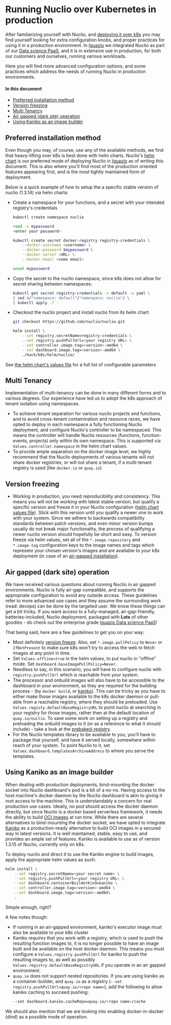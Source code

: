 # Running Nuclio over Kubernetes in production

After familiarizing yourself with Nuclio, and [deploying it over k8s](/docs/setup/k8s/getting-started-k8s.md) you may find yourself looking for extra configuration knobs, and proper practices for using it in a production environment.
In [Iguazio](https://www.iguazio.com/) we integrated Nuclio as part of our [Data science PaaS](https://www.iguazio.com/platform/), and it is in extensive use in production, for both our customers and ourselves, running various workloads.

Here you will find more advanced configuration options, and some practices which address the needs of running Nuclio in production environments. 


#### In this document

- [Preferred installation method](#preferred-installation-method)
- [Version freezing](#version-freezing)
- [Multi Tenancy](#multi-tenancy)
- [Air gapped (dark site) operation](#air-gapped-dark-site-operation)
- [Using Kaniko as an image builder](#using-kaniko-as-an-image-builder)


## Preferred installation method

Even though you may, of course, use any of the available methods, we find that heavy-lifting over k8s is best done with helm charts.
Nuclio's [helm chart](/hack/k8s/helm/nuclio/) is our preferred mode of deploying Nuclio in [Iguazio](https://www.iguazio.com/) as of writing this document.
This is also where you'll find most of the production oriented features appearing first, and is the most tightly maintained form of deployment.

Below is a quick example of how to setup the a specific stable version of nuclio (1.3.14) via helm charts:

- Create a namespace for your functions, and a secret with your intended registry's credentials

    ```sh
    kubectl create namespace nuclio
    ```

    ```sh
    read -s mypassword
    <enter your password>
    
    kubectl create secret docker-registry registry-credentials \
        --docker-username <username> \
        --docker-password $mypassword \
        --docker-server <URL> \
        --docker-email <some email>
    
    unset mypassword
    ```

- Copy the secret to the nuclio namespace, since k8s does not allow for secret sharing between namespaces:
    ```sh
    kubectl get secret registry-credentials -n default -o yaml \
    | sed s/"namespace: default"/"namespace: nuclio"/ \
    | kubectl apply -f -
    ```

 - Checkout the nuclio project and install nuclio from its helm chart: 

    ```sh
    git checkout https://github.com/nuclio/nuclio.git
    
    helm install \
        --set registry.secretName=registry-credentials \
        --set registry.pushPullUrl=<your registry URL> \
        --set controller.image.tag=<version>-amd64 \
        --set dashboard.image.tag=<version>-amd64 \
        ./hack/k8s/helm/nuclio/
    ```

  See [the helm chart's values file](/hack/k8s/helm/nuclio/values.yaml) for a full list of configurable parameters


## Multi Tenancy

Implementation of multi-tenancy can be done in many different forms and to various degrees. Our experience have led us to adopt the k8s approach of tenant isolation using namespaces.
- To achieve tenant separation for various nuclio projects and functions, and to avoid cross-tenant contamination and resource races, we have opted to deploy in each namespace a fully functioning Nuclio deployment, and configure Nuclio's controller to be namespaced.
  This means the controller will handle Nuclio resources (functions, function-events, projects) only within its own namespace. This is supported via `Values.controller.namespace` in the helm chart values.  
- To provide ample separation on the docker image level, we highly recommend that the Nuclio deployments of various tenants will not share docker registries, or will not share a tenant, if a multi-tenant registry is used (like `docker.io` or `quay.io`) 


## Version freezing

- Working in production, you need reproducibility and consistency. This means you will not be working with latest stable version, but qualify a specific version and freeze it in your Nuclio configuration ([helm chart values file](/hack/k8s/helm/nuclio/values.yaml)).
  Stick with this version until you qualify a newer one to work with your system. Since we adhere to backwards compatibility standards between patch versions, and even minor version bumps usually do not break major functionality, the process of qualifying a newer nuclio version should hopefully be short and easy.
  To version freeze via helm values, set all of the `*.image.repository` and `*.image.tag` configuration keys to the image names and tags which represenr your chosen version's images and are available to your k8s deployment (in case of an [air-gapped installation](#air-gapped-dark-site-operation)).
 
 
## Air gapped (dark site) operation

We have received various questions about running Nuclio in air gapped environments. Nuclio is fully air-gap compatible, and supports the appropriate configuration to avoid any outside access.
These guidelines refer to more advanced use cases and they assume the surrounding work (read: devops) can be done by the targeted user.
We know these things can get a bit tricky. If you want access to a fully-managed, air-gap-friendly, batteries-included, Nuclio deployment, packaged with **Lots** of other goodies - do check out the enterprise grade [Iguazio Data science PaaS](https://www.iguazio.com/platform/)! 

That being said, here are a few guidelines to get you on your way:

- Most definitely [version freeze](#version-freezing). Also, set `*.image.pullPolicy` to `Never` or `IfNotPresent` to make sure k8s won't try to access the web to fetch images at any point in time.
- Set `Values.offline=true` in the helm values, to put nuclio in "offline" mode. Set `dashboard.baseImagePullPolicy=Never`.
- Needless to say, in this scenario, you will have to configure nuclio with `registry.pushPullUrl` which is reachable from your system.
- The processor and onbuild images will also have to be accessible to the dashboard in your environment, as they are required for the building process - (by `docker build`, or [kaniko](#using-kaniko-as-an-image-builder)).
  This can be tricky as you have to either make those images available to the k8s docker daemon or pull-able from a reachable registry, where they should be preloaded. Use `Values.registy.defaultBaseRegistryURL` to point nuclio at searching in your registry for those images, rather then at the default location of `quay.io/nuclio`.
  To save some work on setting up a registry and preloading the onbuild images to it (or as a reference to what it should include) - take a look at the [prebaked-registry](https://github.com/nuclio/prebaked-registry).
- For the Nuclio templates library to be available to you, you'll have to package that yourself, and have it served locally, somewhere within reach of your system. To point Nuclio to it, set `Values.dashboard.templatesArchiveAddress` to where you serve the templates.


## Using Kaniko as an image builder

When dealing with production deployments, bind-mounting the docker socket into Nuclio dashboard's pod is a bit of a no-no. Having access to the host machine's docker daemon by the Nuclio dashboard is akin to giving it root access to the machine.
This is understandably a concern for real production use cases. Ideally, no pod should access the docker daemon directly, but since Nuclio is a docker based serverless framework, it needs the ability to build [OCI images](https://github.com/opencontainers/image-spec) at run time.
While there are several alternatives to bind-mounting the docker socket, we have opted to integrate [Kaniko](https://github.com/GoogleContainerTools/kaniko) as a production-ready alternative to build OCI images in a secured way in latest versions.
It is well maintained, stable, easy to use, and provides an ample set of features.
Kaniko is available to use as of version 1.3.15 of Nuclio, currently only on k8s.

To deploy nuclio and direct it to use the Kaniko engine to build images, apply the appropriate helm values as such:

```sh
helm install \
    --set registry.secretName=<your secret name> \
    --set registry.pushPullUrl=<your registry URL> \
    --set dashboard.containerBuilderKind=kaniko \
    --set controller.image.tag=<version>-amd64 \
    --set dashboard.image.tag=<version>-amd64\
    .
```

Simple enough, right?

A few notes though:
- If running in an air-gapped environment, kaniko's executor image must also be available to your k8s cluster
- Kaniko *requires* that you work with a registry, which is used to push the resulting function images to, it is no longer possible to have an image built and be available on the host docker daemon.
  This means you must configure a `Values.registry.pushPullUrl` for kaniko to push the resulting images to, as well as possibly `Values.registry.defaultBaseRegistryURL` if you operate in an air gapped environment.
- `quay.io` does not support nested repositories. If you are using kaniko as a container-builder, and `quay.io` as a registry (`--set registry.pushPullUrl=quay.io/<repo name>`), add the following to allow kaniko caching to succeed pushing:
    ```sh
    --set dashboard.kaniko.cacheRepo=quay.io/<repo name>/cache
    ```


We should also mention that we are looking into enabling docker-in-docker (dind) as a possible mode of operation.


